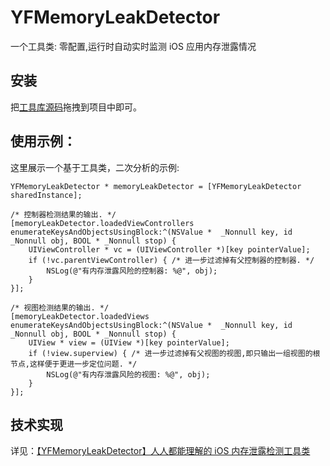 # YFMemoryLeakDetector
一个工具类: 零配置,运行时自动实时监测 iOS 应用内存泄露情况

## 安装

把[工具库源码](https://github.com/ios122/YFMemoryLeakDetector/tree/master/memory_leak_detection/memory_leak_detection/lib)拖拽到项目中即可。

## 使用示例：

这里展示一个基于工具类，二次分析的示例:

```oc
YFMemoryLeakDetector * memoryLeakDetector = [YFMemoryLeakDetector sharedInstance];
        
/* 控制器检测结果的输出. */
[memoryLeakDetector.loadedViewControllers enumerateKeysAndObjectsUsingBlock:^(NSValue *  _Nonnull key, id  _Nonnull obj, BOOL * _Nonnull stop) {
    UIViewController * vc = (UIViewController *)[key pointerValue];
    if (!vc.parentViewController) { /* 进一步过滤掉有父控制器的控制器. */
        NSLog(@"有内存泄露风险的控制器: %@", obj);
    }
}];
    
/* 视图检测结果的输出. */
[memoryLeakDetector.loadedViews enumerateKeysAndObjectsUsingBlock:^(NSValue *  _Nonnull key, id  _Nonnull obj, BOOL * _Nonnull stop) {
    UIView * view = (UIView *)[key pointerValue];
    if (!view.superview) { /* 进一步过滤掉有父视图的视图,即只输出一组视图的根节点,这样便于更进一步定位问题. */
        NSLog(@"有内存泄露风险的视图: %@", obj);
    }
}];
```

## 技术实现

详见：[【YFMemoryLeakDetector】人人都能理解的 iOS 内存泄露检测工具类](http://yanfeng.life/2017/11/23/YFMemoryLeakDetector-intro/)